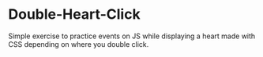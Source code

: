 # Double-Heart-Click
Simple exercise to practice events on JS while displaying a heart made with CSS depending on where you double click.
